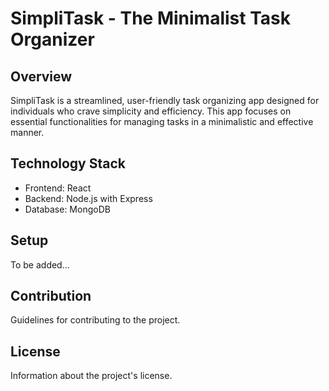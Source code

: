 # SimpliTask - The Minimalist Task Organizer

## Overview
SimpliTask is a streamlined, user-friendly task organizing app designed for individuals who crave simplicity and efficiency. This app focuses on essential functionalities for managing tasks in a minimalistic and effective manner.

## Technology Stack
- Frontend: React
- Backend: Node.js with Express
- Database: MongoDB

## Setup
To be added...

## Contribution
Guidelines for contributing to the project.

## License
Information about the project's license.

